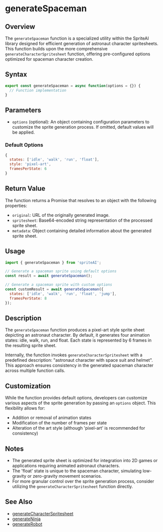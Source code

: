 # generateSpaceman

## Overview

The `generateSpaceman` function is a specialized utility within the SpriteAI library designed for efficient generation of astronaut character spritesheets. This function builds upon the more comprehensive `generateCharacterSpritesheet` function, offering pre-configured options optimized for spaceman character creation.

## Syntax

```javascript
export const generateSpaceman = async function(options = {}) {
  // Function implementation
}
```

## Parameters

- `options` (optional): An object containing configuration parameters to customize the sprite generation process. If omitted, default values will be applied.

### Default Options

```javascript
{
  states: ['idle', 'walk', 'run', 'float'],
  style: 'pixel-art',
  framesPerState: 6
}
```

## Return Value

The function returns a Promise that resolves to an object with the following properties:

- `original`: URL of the originally generated image.
- `spritesheet`: Base64-encoded string representation of the processed sprite sheet.
- `metadata`: Object containing detailed information about the generated sprite sheet.

## Usage

```javascript
import { generateSpaceman } from 'spriteAI';

// Generate a spaceman sprite using default options
const result = await generateSpaceman();

// Generate a spaceman sprite with custom options
const customResult = await generateSpaceman({
  states: ['idle', 'walk', 'run', 'float', 'jump'],
  framesPerState: 8
});
```

## Description

The `generateSpaceman` function produces a pixel-art style sprite sheet depicting an astronaut character. By default, it generates four animation states: idle, walk, run, and float. Each state is represented by 6 frames in the resulting sprite sheet.

Internally, the function invokes `generateCharacterSpritesheet` with a predefined description: "astronaut character with space suit and helmet". This approach ensures consistency in the generated spaceman character across multiple function calls.

## Customization

While the function provides default options, developers can customize various aspects of the sprite generation by passing an `options` object. This flexibility allows for:

- Addition or removal of animation states
- Modification of the number of frames per state
- Alteration of the art style (although 'pixel-art' is recommended for consistency)

## Notes

- The generated sprite sheet is optimized for integration into 2D games or applications requiring animated astronaut characters.
- The 'float' state is unique to the spaceman character, simulating low-gravity or zero-gravity movement scenarios.
- For more granular control over the sprite generation process, consider utilizing the `generateCharacterSpritesheet` function directly.

## See Also

- [generateCharacterSpritesheet](./generateCharacterSpritesheet.md)
- [generateNinja](./generateNinja.md)
- [generateRobot](./generateRobot.md)
